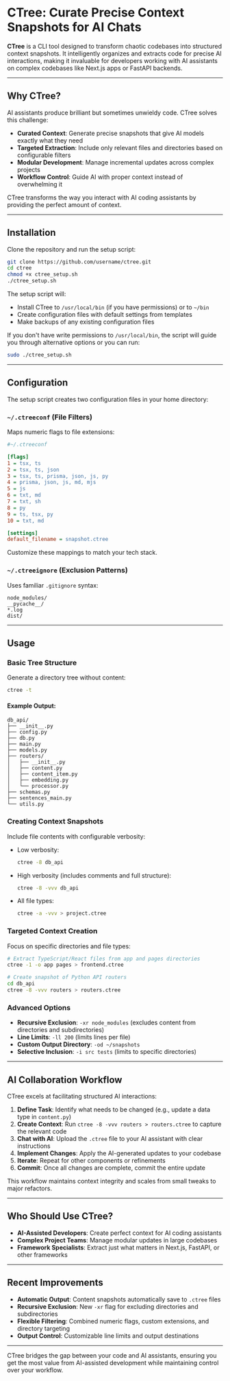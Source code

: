 # CTree: Curate Precise Context Snapshots for AI Chats

**CTree** is a CLI tool designed to transform chaotic codebases into structured context snapshots. It intelligently organizes and extracts code for precise AI interactions, making it invaluable for developers working with AI assistants on complex codebases like Next.js apps or FastAPI backends.

---

## Why CTree?

AI assistants produce brilliant but sometimes unwieldy code. CTree solves this challenge:

- **Curated Context**: Generate precise snapshots that give AI models exactly what they need
- **Targeted Extraction**: Include only relevant files and directories based on configurable filters
- **Modular Development**: Manage incremental updates across complex projects
- **Workflow Control**: Guide AI with proper context instead of overwhelming it

CTree transforms the way you interact with AI coding assistants by providing the perfect amount of context.

---

## Installation

Clone the repository and run the setup script:

```sh
git clone https://github.com/username/ctree.git
cd ctree
chmod +x ctree_setup.sh
./ctree_setup.sh
```

The setup script will:
- Install CTree to `/usr/local/bin` (if you have permissions) or to `~/bin`
- Create configuration files with default settings from templates
- Make backups of any existing configuration files

If you don't have write permissions to `/usr/local/bin`, the script will guide you through alternative options or you can run:

```sh
sudo ./ctree_setup.sh
```

---

## Configuration

The setup script creates two configuration files in your home directory:

### `~/.ctreeconf` (File Filters)

Maps numeric flags to file extensions:

```ini
#~/.ctreeconf

[flags]
1 = tsx, ts
2 = tsx, ts, json
3 = tsx, ts, prisma, json, js, py
4 = prisma, json, js, md, mjs
5 = js
6 = txt, md
7 = txt, sh
8 = py
9 = ts, tsx, py
10 = txt, md

[settings]
default_filename = snapshot.ctree
```

Customize these mappings to match your tech stack.

### `~/.ctreeignore` (Exclusion Patterns)

Uses familiar `.gitignore` syntax:

```gitignore
node_modules/
__pycache__/
*.log
dist/
```

---

## Usage

### Basic Tree Structure

Generate a directory tree without content:

```sh
ctree -t
```

#### Example Output:
```
db_api/
├── __init__.py
├── config.py
├── db.py
├── main.py
├── models.py
├── routers/
│   ├── __init__.py
│   ├── content.py
│   ├── content_item.py
│   ├── embedding.py
│   └── processor.py
├── schemas.py
├── sentences_main.py
└── utils.py
```

### Creating Context Snapshots

Include file contents with configurable verbosity:

- Low verbosity:
  ```sh
  ctree -8 db_api
  ```

- High verbosity (includes comments and full structure):
  ```sh
  ctree -8 -vvv db_api
  ```

- All file types:
  ```sh
  ctree -a -vvv > project.ctree
  ```

### Targeted Context Creation

Focus on specific directories and file types:

```sh
# Extract TypeScript/React files from app and pages directories
ctree -1 -o app pages > frontend.ctree

# Create snapshot of Python API routers
cd db_api
ctree -8 -vvv routers > routers.ctree
```

### Advanced Options

- **Recursive Exclusion**: `-xr node_modules` (excludes content from directories and subdirectories)
- **Line Limits**: `-ll 200` (limits lines per file)
- **Custom Output Directory**: `-od ~/snapshots`
- **Selective Inclusion**: `-i src tests` (limits to specific directories)

---

## AI Collaboration Workflow

CTree excels at facilitating structured AI interactions:

1. **Define Task**: Identify what needs to be changed (e.g., update a data type in `content.py`)
2. **Create Context**: Run `ctree -8 -vvv routers > routers.ctree` to capture the relevant code
3. **Chat with AI**: Upload the `.ctree` file to your AI assistant with clear instructions
4. **Implement Changes**: Apply the AI-generated updates to your codebase
5. **Iterate**: Repeat for other components or refinements
6. **Commit**: Once all changes are complete, commit the entire update

This workflow maintains context integrity and scales from small tweaks to major refactors.

---

## Who Should Use CTree?

- **AI-Assisted Developers**: Create perfect context for AI coding assistants
- **Complex Project Teams**: Manage modular updates in large codebases
- **Framework Specialists**: Extract just what matters in Next.js, FastAPI, or other frameworks

---

## Recent Improvements

- **Automatic Output**: Content snapshots automatically save to `.ctree` files
- **Recursive Exclusion**: New `-xr` flag for excluding directories and subdirectories
- **Flexible Filtering**: Combined numeric flags, custom extensions, and directory targeting
- **Output Control**: Customizable line limits and output destinations

---

CTree bridges the gap between your code and AI assistants, ensuring you get the most value from AI-assisted development while maintaining control over your workflow.